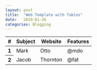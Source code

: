 ```yaml
---
layout: post
title:  "Web Template with Tables"
date:   2019-01-26
categories: Blogging
---
```

<table class="table table-striped">
  <thead>
    <tr>
      <th scope="col">#</th>
      <th scope="col">Subject</th>
      <th scope="col">Website</th>
      <th scope="col">Features</th>
    </tr>
  </thead>
  <tbody>
    <tr>
      <th scope="row">1</th>
      <td>Mark</td>
      <td>Otto</td>
      <td>@mdo</td>
    </tr>
    <tr>
      <th scope="row">2</th>
      <td>Jacob</td>
      <td>Thornton</td>
      <td>@fat</td>
    </tr>
  </tbody>
</table>